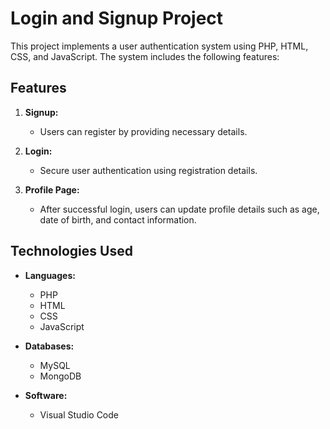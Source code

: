 # Login and Signup Project

This project implements a user authentication system using PHP, HTML, CSS, and JavaScript. The system includes the following features:

## Features

1. **Signup:**
   - Users can register by providing necessary details.

2. **Login:**
   - Secure user authentication using registration details.

3. **Profile Page:**
   - After successful login, users can update profile details such as age, date of birth, and contact information.

## Technologies Used

- **Languages:**
  - PHP
  - HTML
  - CSS
  - JavaScript

- **Databases:**
  - MySQL
  - MongoDB

- **Software:**
  - Visual Studio Code


